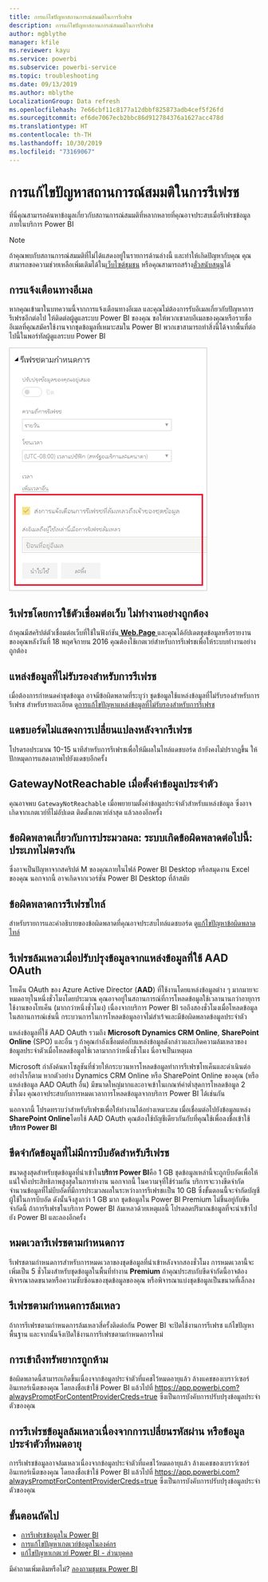 ```yaml
---
title: การแก้ไขปัญหาสถานการณ์สมมติในการรีเฟรช
description: การแก้ไขปัญหาสถานการณ์สมมติในการรีเฟรช
author: mgblythe
manager: kfile
ms.reviewer: kayu
ms.service: powerbi
ms.subservice: powerbi-service
ms.topic: troubleshooting
ms.date: 09/13/2019
ms.author: mblythe
LocalizationGroup: Data refresh
ms.openlocfilehash: 7e66cbf11c8177a12dbbf825873adb4cef5f26fd
ms.sourcegitcommit: ef6de7067ecb2bbc86d912784376a1627acc478d
ms.translationtype: HT
ms.contentlocale: th-TH
ms.lasthandoff: 10/30/2019
ms.locfileid: "73169067"
---
```

# <a name="troubleshooting-refresh-scenarios"></a>การแก้ไขปัญหาสถานการณ์สมมติในการรีเฟรช

ที่นี่คุณสามารถค้นหาข้อมูลเกี่ยวกับสถานการณ์สมมติที่หลากหลายที่คุณอาจประสบเมื่อรีเฟรชข้อมูลภายในบริการ Power BI

> [!NOTE]
> ถ้าคุณพบกับสถานการณ์สมมติที่ไม่ได้แสดงอยู่ในรายการด้านล่างนี้ และทำให้เกิดปัญหากับคุณ คุณสามารถขอความช่วยเหลือเพิ่มเติมได้ใน[เว็บไซต์ชุมชน](http://community.powerbi.com/) หรือคุณสามารถสร้าง[ตั๋วสนับสนุน](https://powerbi.microsoft.com/support/)ได้
>
>

## <a name="email-notifications"></a>การแจ้งเตือนทางอีเมล

หากคุณเข้ามาในบทความนี้จากการแจ้งเตือนทางอีเมล และคุณไม่ต้องการรับอีเมลเกี่ยวกับปัญหาการรีเฟรชอีกต่อไป ให้ติดต่อผู้ดูแลระบบ Power BI ของคุณ ขอให้พวกเขาลบอีเมลของคุณหรือรายชื่ออีเมลที่คุณสมัครใช้งานจากชุดข้อมูลที่เหมาะสมใน Power BI พวกเขาสามารถทำสิ่งนี้ได้จากพื้นที่ต่อไปนี้ในพอร์ทัลผู้ดูแลระบบ Power BI

![อีเมลสำหรับการแจ้งเตือนการรีเฟรช](media/refresh-troubleshooting-refresh-scenarios/refresh-email.png)

## <a name="refresh-using-web-connector-doesnt-work-properly"></a>รีเฟรชโดยการใช้ตัวเชื่อมต่อเว็บ ไม่ทำงานอย่างถูกต้อง

ถ้าคุณมีสคริปต์ตัวเชื่อมต่อเว็บที่ใช้ในฟังก์ชัน[ **Web.Page** ](https://msdn.microsoft.com/library/mt260924.aspx) และคุณได้อัปเดตชุดข้อมูลหรือรายงานของคุณหลังวันที่ 18 พฤศจิกายน 2016 คุณต้องใช้เกตเวย์สำหรับการรีเฟรชเพื่อให้ระบบทำงานอย่างถูกต้อง

## <a name="unsupported-data-source-for-refresh"></a>แหล่งข้อมูลที่ไม่รับรองสำหรับการรีเฟรช

เมื่อต้องการกำหนดค่าชุดข้อมูล อาจมีข้อผิดพลาดที่ระบุว่า ชุดข้อมูลใช้แหล่งข้อมูลที่ไม่รับรองสำหรับการรีเฟรช สำหรับรายละเอียด ดู[การแก้ไขปัญหาแหล่งข้อมูลที่ไม่รับรองสำหรับการรีเฟรช](service-admin-troubleshoot-unsupported-data-source-for-refresh.md)

## <a name="dashboard-doesnt-reflect-changes-after-refresh"></a>แดชบอร์ดไม่แสดงการเปลี่ยนแปลงหลังจากรีเฟรช

โปรดรอประมาณ 10-15 นาทีสำหรับการรีเฟรชเพื่อให้มีผลในไทล์แดชบอร์ด ถ้ายังคงไม่ปรากฏขึ้น ให้ปักหมุดการแสดงภาพไปยังแดชบอีกครั้ง

## <a name="gatewaynotreachable-when-setting-credentials"></a>GatewayNotReachable เมื่อตั้งค่าข้อมูลประจำตัว

คุณอาจพบ `GatewayNotReachable` เมื่อพยายามตั้งค่าข้อมูลประจำตัวสำหรับแหล่งข้อมูล ซึ่งอาจเกิดจากเกตเวย์ที่ไม่อัปเดต ติดตั้งเกตเวย์ล่าสุด แล้วลองอีกครั้ง

## <a name="processing-error-the-following-system-error-occurred-type-mismatch"></a>ข้อผิดพลาดเกี่ยวกับการประมวลผล: ระบบเกิดข้อผิดพลาดต่อไปนี้: ประเภทไม่ตรงกัน

ซึ่งอาจเป็นปัญหาจากสคริปต์ M ของคุณภายในไฟล์ Power BI Desktop หรือสมุดงาน Excel ของคุณ นอกจากนี้ อาจเกิดจากเวอร์ชัน Power BI Desktop ที่ล้าสมัย

## <a name="tile-refresh-errors"></a>ข้อผิดพลาดการรีเฟรชไทล์

สำหรับรายการและคำอธิบายของข้อผิดพลาดที่คุณอาจประสบไทล์แดชบอร์ด ดู[แก้ไขปัญหาข้อผิดพลาดไทล์](refresh-troubleshooting-tile-errors.md)

## <a name="refresh-fails-when-updating-data-from-sources-that-use-aad-oauth"></a>รีเฟรชล้มเหลวเมื่อปรับปรุงข้อมูลจากแหล่งข้อมูลที่ใช้ AAD OAuth

โทเค็น OAuth ของ Azure Active Director (**AAD**) ที่ใช้งานโดยแหล่งข้อมูลต่าง ๆ มากมายจะหมดอายุในหนึ่งชั่วโมงโดยประมาณ คุณอาจอยู่ในสถานการณ์ที่การโหลดข้อมูลใช้เวลานานกว่าอายุการใช้งานของโทเค็น (มากกว่าหนึ่งชั่วโมง) เนื่องจากบริการ Power BI รอถึงสองชั่วโมงเมื่อโหลดข้อมูล ในสถานการณ์เช่นนี้ กระบวนการในการโหลดข้อมูลอาจไม่สำเร้จและมีข้อผิดพลาดข้อมูลประจำตัว

แหล่งข้อมูลที่ใช้ AAD OAuth รวมถึง **Microsoft Dynamics CRM Online**, **SharePoint Online** (SPO) และอื่น ๆ ถ้าคุณกำลังเชื่อมต่อกับแหล่งข้อมูลดังกล่าวและเกิดความล้มเหลวของข้อมูลประจำตัวเมื่อโหลดข้อมูลใช้เวลามากกว่าหนึ่งชั่วโมง นี่อาจเป็นเหตุผล

Microsoft กำลังค้นหาโซลูชันที่ช่วยให้กระบวนหารโหลดข้อมูลทำการรีเฟรชโทเค็นและดำเนินต่อ อย่างไรก็ตาม หากตัวอย่าง Dynamics CRM Online หรือ SharePoint Online ของคุณ (หรือแหล่งข้อมูล AAD OAuth อื่น) มีขนาดใหญ่มากและอาจเข้าในเกณฑ์ค่าต่ำสุดการโหลดข้อมูล 2 ชั่วโมง คุณอาจประสบกับการหมดเวลาการโหลดข้อมูลจากบริการ Power BI ได้เช่นกัน

นอกจากนี้ โปรดทราบว่าสำหรับรีเฟรชเพื่อให้ทำงานได้อย่างเหมาะสม เมื่อเชื่อมต่อไปยังข้อมูลแหล่ง **SharePoint Online**โดยใช้ AAD OAuth คุณต้องใช้บัญชีเดียวกันกับที่คุณใช้เพื่อลงชื่อเข้าใช้**บริการ Power BI**

## <a name="uncompressed-data-limits-for-refresh"></a>ขีดจำกัดข้อมูลที่ไม่มีการบีบอัดสำหรับรีเฟรช

ขนาดสูงสุดสำหรับชุดข้อมูลที่นำเข้าใน**บริการ Power BI**คือ 1 GB ชุดข้อมูลเหล่านี้จะถูกบีบอัดเพื่อให้แน่ใจถึงประสิทธิภาพสูงสุดในการทำงาน นอกจากนี้ ในความจุที่ใช้ร่วมกัน บริการจะวางขีดจำกัดจำนวนข้อมูลที่ไม่บีบอัดที่มีการประมวลผลในระหว่างการรีเฟรชเเป็น 10 GB ซึ่งขั้นตอนนี้จะจำกัดบัญชีผู้ใช้ในการบีบอัด ดังนั้นจึงสูงกว่า 1 GB มาก ชุดข้อมูลใน Power BI Premium ไม่ขึ้นอยู่กับขีดจำกัดนี้ ถ้าการรีเฟรชในบริการ Power BI ล้มเหลวด้วยเหตุผลนี้ โปรดลดปริมาณข้อมูลที่จะนำเข้าไปยัง Power BI และลองอีกครั้ง

## <a name="scheduled-refresh-timeout"></a>หมดเวลารีเฟรชตามกำหนดการ

รีเฟรชตามกำหนดการสำหรับการหมดเวลาของชุดข้อมูลที่นำเข้าหลังจากสองชั่วโมง การหมดเวลานี้จะเพิ่มเป็น 5 ชั่วโมงสำหรับชุดข้อมูลในพื้นที่ทำงาน **Premium** ถ้าคุณประสบกับขีดจำกัดนี้อาจต้องพิจารณาลดขนาดหรือความซับซ้อนของชุดข้อมูลของคุณ หรือพิจารณาแบ่งชุดข้อมูลเป็นขนาดที่เล็กลง

## <a name="scheduled-refresh-failures"></a>รีเฟรชตามกำหนดการล้มเหลว

ถ้าการรีเฟรชตามกำหนดการล้มเหลวสี่ครั้งติดต่อกัน Power BI จะปิดใช้งานการรีเฟรช แก้ไขปัญหาพื้นฐาน และจากนั้นจึงเปิดใช้งานการรีเฟรชตามกำหนดการใหม่

## <a name="access-to-the-resource-is-forbidden"></a>การเข้าถึงทรัพยากรถูกห้าม  

ข้อผิดพลาดนี้สามารถเกิดขึ้นเนื่องจากข้อมูลประจำตัวที่แคชไว้หมดอายุแล้ว ล้างแคชของเบราว์เซอร์อินเทอร์เน็ตของคุณ โดยลงชื่อเข้าใช้ Power BI แล้วไปที่ https://app.powerbi.com?alwaysPromptForContentProviderCreds=true ซึ่งเป็นการบังคับการปรับปรุงข้อมูลประจำตัวของคุณ

## <a name="data-refresh-failure-because-of-password-change-or-expired-credentials"></a>การรีเฟรชข้อมูลล้มเหลวเนื่องจากการเปลี่ยนรหัสผ่าน หรือข้อมูลประจำตัวที่หมดอายุ

การรีเฟรชข้อมูลอาจล้มเหลวเนื่องจากข้อมูลประจำตัวที่แคชไว้หมดอายุแล้ว ล้างแคชของเบราว์เซอร์อินเทอร์เน็ตของคุณ โดยลงชื่อเข้าใช้ Power BI แล้วไปที่ https://app.powerbi.com?alwaysPromptForContentProviderCreds=true ซึ่งเป็นการบังคับการปรับปรุงข้อมูลประจำตัวของคุณ

## <a name="next-steps"></a>ขั้นตอนถัดไป

- [การรีเฟรชข้อมูลใน Power BI](refresh-data.md)  
- [การแก้ไขปัญหาเกตเวย์ข้อมูลในองค์กร](service-gateway-onprem-tshoot.md)  
- [แก้ไขปัญหาเกตเวย์ Power BI - ส่วนบุคคล](service-admin-troubleshooting-power-bi-personal-gateway.md)  

มีคำถามเพิ่มเติมหรือไม่? [ลองถามชุมชน Power BI](http://community.powerbi.com/)

